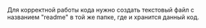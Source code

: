 Для корректной работы кода нужно создать текстовый файл с названием "readme" в той же папке, где и хранится данный код.
